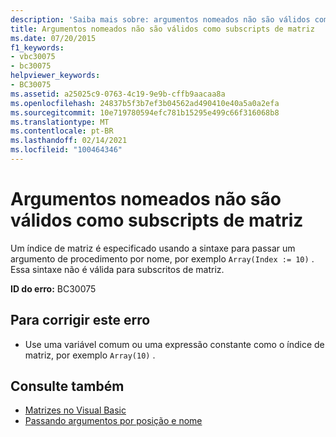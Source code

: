 ```yaml
---
description: 'Saiba mais sobre: argumentos nomeados não são válidos como subscritos de matriz'
title: Argumentos nomeados não são válidos como subscripts de matriz
ms.date: 07/20/2015
f1_keywords:
- vbc30075
- bc30075
helpviewer_keywords:
- BC30075
ms.assetid: a25025c9-0763-4c19-9e9b-cffb9aacaa8a
ms.openlocfilehash: 24837b5f3b7ef3b04562ad490410e40a5a0a2efa
ms.sourcegitcommit: 10e719780594efc781b15295e499c66f316068b8
ms.translationtype: MT
ms.contentlocale: pt-BR
ms.lasthandoff: 02/14/2021
ms.locfileid: "100464346"
---
```

# <a name="named-arguments-are-not-valid-as-array-subscripts"></a>Argumentos nomeados não são válidos como subscripts de matriz

Um índice de matriz é especificado usando a sintaxe para passar um argumento de procedimento por nome, por exemplo `Array(Index := 10)` . Essa sintaxe não é válida para subscritos de matriz.  
  
 **ID do erro:** BC30075  
  
## <a name="to-correct-this-error"></a>Para corrigir este erro  
  
- Use uma variável comum ou uma expressão constante como o índice de matriz, por exemplo `Array(10)` .  
  
## <a name="see-also"></a>Consulte também

- [Matrizes no Visual Basic](../programming-guide/language-features/arrays/index.md)
- [Passando argumentos por posição e nome](../programming-guide/language-features/procedures/passing-arguments-by-position-and-by-name.md)

